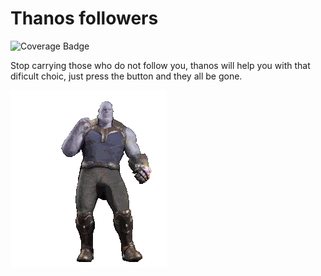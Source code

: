 # Thanos followers

![Coverage Badge](https://img.shields.io/endpoint?url=https://gist.githubusercontent.com/MOB-atheist/372a6422381c896e3eeafd79058737d7/raw/thanos_followers__heads_coverage.json)

Stop carrying those who do not follow you, thanos will help you with that dificult choic, just press the button and they all be gone.

<p align="left">
  <a href="https://tenor.com/view/twerking-thanos-twerk-fortnite-dance-dance-gif-13317650">
    <img alt="Thanos twerking animation" src="thanos_twerk.gif" />
  </a>
</p>
